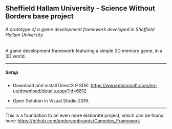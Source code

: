 ## Sheffield Hallam University - Science Without Borders base project
###### A prototype of a game development framework developed in Sheffield Hallam University.


A game development framework featuring a simple 2D memory game, in a 3D world.

---

##### Setup
* Download and install DirectX 9 SDK: https://www.microsoft.com/en-us/download/details.aspx?id=6812

* Open Solution in Visual Studio 2019.

---

This is a foundation to an even more elaborate project, which can be found here: https://github.com/andersonbrands/Gamedev_Framework